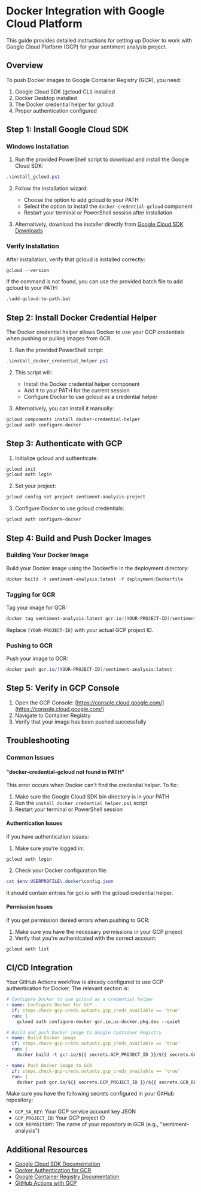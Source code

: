 # Docker Integration with Google Cloud Platform

This guide provides detailed instructions for setting up Docker to work with Google Cloud Platform (GCP) for your sentiment analysis project.

## Overview

To push Docker images to Google Container Registry (GCR), you need:

1. Google Cloud SDK (gcloud CLI) installed
2. Docker Desktop installed
3. The Docker credential helper for gcloud
4. Proper authentication configured

## Step 1: Install Google Cloud SDK

### Windows Installation

1. Run the provided PowerShell script to download and install the Google Cloud SDK:

```powershell
.\install_gcloud.ps1
```

2. Follow the installation wizard:
   - Choose the option to add gcloud to your PATH
   - Select the option to install the `docker-credential-gcloud` component
   - Restart your terminal or PowerShell session after installation

3. Alternatively, download the installer directly from [Google Cloud SDK Downloads](https://cloud.google.com/sdk/docs/install)

### Verify Installation

After installation, verify that gcloud is installed correctly:

```powershell
gcloud --version
```

If the command is not found, you can use the provided batch file to add gcloud to your PATH:

```cmd
.\add-gcloud-to-path.bat
```

## Step 2: Install Docker Credential Helper

The Docker credential helper allows Docker to use your GCP credentials when pushing or pulling images from GCR.

1. Run the provided PowerShell script:

```powershell
.\install_docker_credential_helper.ps1
```

2. This script will:
   - Install the Docker credential helper component
   - Add it to your PATH for the current session
   - Configure Docker to use gcloud as a credential helper

3. Alternatively, you can install it manually:

```powershell
gcloud components install docker-credential-helper
gcloud auth configure-docker
```

## Step 3: Authenticate with GCP

1. Initialize gcloud and authenticate:

```powershell
gcloud init
gcloud auth login
```

2. Set your project:

```powershell
gcloud config set project sentiment-analysis-project
```

3. Configure Docker to use gcloud credentials:

```powershell
gcloud auth configure-docker
```

## Step 4: Build and Push Docker Images

### Building Your Docker Image

Build your Docker image using the Dockerfile in the deployment directory:

```powershell
docker build -t sentiment-analysis:latest -f deployment/Dockerfile .
```

### Tagging for GCR

Tag your image for GCR:

```powershell
docker tag sentiment-analysis:latest gcr.io/[YOUR-PROJECT-ID]/sentiment-analysis:latest
```

Replace `[YOUR-PROJECT-ID]` with your actual GCP project ID.

### Pushing to GCR

Push your image to GCR:

```powershell
docker push gcr.io/[YOUR-PROJECT-ID]/sentiment-analysis:latest
```

## Step 5: Verify in GCP Console

1. Open the GCP Console: [https://console.cloud.google.com/](https://console.cloud.google.com/)
2. Navigate to Container Registry
3. Verify that your image has been pushed successfully

## Troubleshooting

### Common Issues

#### "docker-credential-gcloud not found in PATH"

This error occurs when Docker can't find the credential helper. To fix:

1. Make sure the Google Cloud SDK bin directory is in your PATH
2. Run the `install_docker_credential_helper.ps1` script
3. Restart your terminal or PowerShell session

#### Authentication Issues

If you have authentication issues:

1. Make sure you're logged in:

```powershell
gcloud auth login
```

2. Check your Docker configuration file:

```powershell
cat $env:USERPROFILE\.docker\config.json
```

It should contain entries for gcr.io with the gcloud credential helper.

#### Permission Issues

If you get permission denied errors when pushing to GCR:

1. Make sure you have the necessary permissions in your GCP project
2. Verify that you're authenticated with the correct account:

```powershell
gcloud auth list
```

## CI/CD Integration

Your GitHub Actions workflow is already configured to use GCP authentication for Docker. The relevant section is:

```yaml
# Configure Docker to use gcloud as a credential helper
- name: Configure Docker for GCP
  if: steps.check-gcp-creds.outputs.gcp_creds_available == 'true'
  run: |
    gcloud auth configure-docker gcr.io,us-docker.pkg.dev --quiet

# Build and push Docker image to Google Container Registry
- name: Build Docker image
  if: steps.check-gcp-creds.outputs.gcp_creds_available == 'true'
  run: |
    docker build -t gcr.io/${{ secrets.GCP_PROJECT_ID }}/${{ secrets.GCR_REPOSITORY }}:latest .

- name: Push Docker image to GCR
  if: steps.check-gcp-creds.outputs.gcp_creds_available == 'true'
  run: |
    docker push gcr.io/${{ secrets.GCP_PROJECT_ID }}/${{ secrets.GCR_REPOSITORY }}:latest
```

Make sure you have the following secrets configured in your GitHub repository:
- `GCP_SA_KEY`: Your GCP service account key JSON
- `GCP_PROJECT_ID`: Your GCP project ID
- `GCR_REPOSITORY`: The name of your repository in GCR (e.g., "sentiment-analysis")

## Additional Resources

- [Google Cloud SDK Documentation](https://cloud.google.com/sdk/docs)
- [Docker Authentication for GCR](https://cloud.google.com/container-registry/docs/advanced-authentication)
- [Google Container Registry Documentation](https://cloud.google.com/container-registry/docs)
- [GitHub Actions with GCP](https://github.com/google-github-actions/setup-gcloud)
